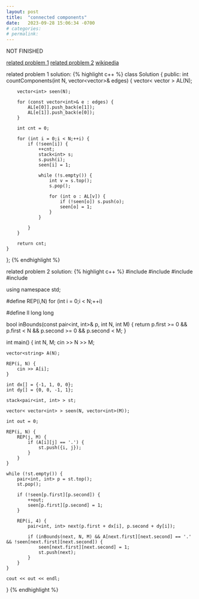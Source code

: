 ```yaml
---
layout: post
title:  "connected components"
date:   2023-09-28 15:06:34 -0700
# categories:
# permalink:
---
```


NOT FINISHED

[related problem 1](https://leetcode.com/problems/number-of-connected-components-in-an-undirected-graph/description/)
[related problem 2](https://cses.fi/problemset/task/1192)
[wikipedia](https://en.wikipedia.org/wiki/Component_(graph_theory))


related problem 1 solution:
{% highlight c++ %}
class Solution {
public:
    int countComponents(int N, vector<vector<int>>& edges) {
        vector< vector<int> > AL(N);

        vector<int> seen(N);

        for (const vector<int>& e : edges) {
            AL[e[0]].push_back(e[1]);
            AL[e[1]].push_back(e[0]);
        }

        int cnt = 0;

        for (int i = 0;i < N;++i) {
            if (!seen[i]) {
                ++cnt;
                stack<int> s;
                s.push(i);
                seen[i] = 1;

                while (!s.empty()) {
                    int v = s.top();
                    s.pop();

                    for (int o : AL[v]) {
                        if (!seen[o]) s.push(o);
                        seen[o] = 1;
                    }
                }

            }
        }

        return cnt;
    }
};
{% endhighlight %}

related problem 2 solution:
{% highlight c++ %}
#include<iostream>
#include<vector>
#include<stack>
#include<string>

using namespace std;

#define REP(i,N) for (int i = 0;i < N;++i)

#define ll long long

bool inBounds(const pair<int, int>& p, int N, int M) {
	return p.first >= 0 && p.first < N && p.second >= 0 && p.second < M;
}

int main() {
	int N, M;
	cin >> N >> M;

	vector<string> A(N);

	REP(i, N) {
		cin >> A[i];
	}

	int dx[] = {-1, 1, 0, 0};
	int dy[] = {0, 0, -1, 1};

	stack<pair<int, int> > st;

	vector< vector<int> > seen(N, vector<int>(M));

	int out = 0;

	REP(i, N) {
		REP(j, M) {
			if (A[i][j] == '.') {
				st.push({i, j});
			}
		}
	}

	while (!st.empty()) {
		pair<int, int> p = st.top();
		st.pop();

		if (!seen[p.first][p.second]) {
			++out;
			seen[p.first][p.second] = 1;
		}

		REP(i, 4) {
			pair<int, int> next(p.first + dx[i], p.second + dy[i]);

			if (inBounds(next, N, M) && A[next.first][next.second] == '.' && !seen[next.first][next.second]) {
				seen[next.first][next.second] = 1;
				st.push(next);
			}
		}
	}

	cout << out << endl;
}
{% endhighlight %}

